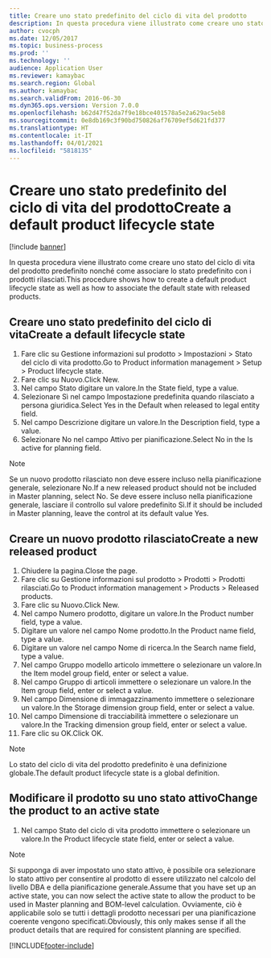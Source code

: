 ```yaml
---
title: Creare uno stato predefinito del ciclo di vita del prodotto
description: In questa procedura viene illustrato come creare uno stato del ciclo di vita del prodotto predefinito nonché come associare lo stato predefinito con i prodotti rilasciati.
author: cvocph
ms.date: 12/05/2017
ms.topic: business-process
ms.prod: ''
ms.technology: ''
audience: Application User
ms.reviewer: kamaybac
ms.search.region: Global
ms.author: kamaybac
ms.search.validFrom: 2016-06-30
ms.dyn365.ops.version: Version 7.0.0
ms.openlocfilehash: b62d47f52da7f9e18bce401578a5e2a629ac5eb8
ms.sourcegitcommit: 0e8db169c3f90bd750826af76709ef5d621fd377
ms.translationtype: HT
ms.contentlocale: it-IT
ms.lasthandoff: 04/01/2021
ms.locfileid: "5818135"
---
```

# <a name="create-a-default-product-lifecycle-state"></a><span data-ttu-id="49429-103">Creare uno stato predefinito del ciclo di vita del prodotto</span><span class="sxs-lookup"><span data-stu-id="49429-103">Create a default product lifecycle state</span></span>

[!include [banner](../../includes/banner.md)]

<span data-ttu-id="49429-104">In questa procedura viene illustrato come creare uno stato del ciclo di vita del prodotto predefinito nonché come associare lo stato predefinito con i prodotti rilasciati.</span><span class="sxs-lookup"><span data-stu-id="49429-104">This procedure shows how to create a default product lifecycle state as well as how to associate the default state with released products.</span></span>


## <a name="create-a-default-lifecycle-state"></a><span data-ttu-id="49429-105">Creare uno stato predefinito del ciclo di vita</span><span class="sxs-lookup"><span data-stu-id="49429-105">Create a default lifecycle state</span></span>
1. <span data-ttu-id="49429-106">Fare clic su Gestione informazioni sul prodotto > Impostazioni > Stato del ciclo di vita prodotto.</span><span class="sxs-lookup"><span data-stu-id="49429-106">Go to Product information management > Setup > Product lifecycle state.</span></span>
2. <span data-ttu-id="49429-107">Fare clic su Nuovo.</span><span class="sxs-lookup"><span data-stu-id="49429-107">Click New.</span></span>
3. <span data-ttu-id="49429-108">Nel campo Stato digitare un valore.</span><span class="sxs-lookup"><span data-stu-id="49429-108">In the State field, type a value.</span></span>
4. <span data-ttu-id="49429-109">Selezionare Sì nel campo Impostazione predefinita quando rilasciato a persona giuridica.</span><span class="sxs-lookup"><span data-stu-id="49429-109">Select Yes in the Default when released to legal entity field.</span></span>
5. <span data-ttu-id="49429-110">Nel campo Descrizione digitare un valore.</span><span class="sxs-lookup"><span data-stu-id="49429-110">In the Description field, type a value.</span></span>
6. <span data-ttu-id="49429-111">Selezionare No nel campo Attivo per pianificazione.</span><span class="sxs-lookup"><span data-stu-id="49429-111">Select No in the Is active for planning field.</span></span>

> [!NOTE]
> <span data-ttu-id="49429-112">Se un nuovo prodotto rilasciato non deve essere incluso nella pianificazione generale, selezionare No.</span><span class="sxs-lookup"><span data-stu-id="49429-112">If a new released product should not be included in Master planning, select No.</span></span> <span data-ttu-id="49429-113">Se deve essere incluso nella pianificazione generale, lasciare il controllo sul valore predefinito Sì.</span><span class="sxs-lookup"><span data-stu-id="49429-113">If it should be included in Master planning, leave the control at its default value Yes.</span></span>  

## <a name="create-a-new-released-product"></a><span data-ttu-id="49429-114">Creare un nuovo prodotto rilasciato</span><span class="sxs-lookup"><span data-stu-id="49429-114">Create a new released product</span></span>
1. <span data-ttu-id="49429-115">Chiudere la pagina.</span><span class="sxs-lookup"><span data-stu-id="49429-115">Close the page.</span></span>
2. <span data-ttu-id="49429-116">Fare clic su Gestione informazioni sul prodotto > Prodotti > Prodotti rilasciati.</span><span class="sxs-lookup"><span data-stu-id="49429-116">Go to Product information management > Products > Released products.</span></span>
3. <span data-ttu-id="49429-117">Fare clic su Nuovo.</span><span class="sxs-lookup"><span data-stu-id="49429-117">Click New.</span></span>
4. <span data-ttu-id="49429-118">Nel campo Numero prodotto, digitare un valore.</span><span class="sxs-lookup"><span data-stu-id="49429-118">In the Product number field, type a value.</span></span>
5. <span data-ttu-id="49429-119">Digitare un valore nel campo Nome prodotto.</span><span class="sxs-lookup"><span data-stu-id="49429-119">In the Product name field, type a value.</span></span>
6. <span data-ttu-id="49429-120">Digitare un valore nel campo Nome di ricerca.</span><span class="sxs-lookup"><span data-stu-id="49429-120">In the Search name field, type a value.</span></span>
7. <span data-ttu-id="49429-121">Nel campo Gruppo modello articolo immettere o selezionare un valore.</span><span class="sxs-lookup"><span data-stu-id="49429-121">In the Item model group field, enter or select a value.</span></span>
8. <span data-ttu-id="49429-122">Nel campo Gruppo di articoli immettere o selezionare un valore.</span><span class="sxs-lookup"><span data-stu-id="49429-122">In the Item group field, enter or select a value.</span></span>
9. <span data-ttu-id="49429-123">Nel campo Dimensione di immagazzinamento immettere o selezionare un valore.</span><span class="sxs-lookup"><span data-stu-id="49429-123">In the Storage dimension group field, enter or select a value.</span></span>
10. <span data-ttu-id="49429-124">Nel campo Dimensione di tracciabilità immettere o selezionare un valore.</span><span class="sxs-lookup"><span data-stu-id="49429-124">In the Tracking dimension group field, enter or select a value.</span></span>
11. <span data-ttu-id="49429-125">Fare clic su OK.</span><span class="sxs-lookup"><span data-stu-id="49429-125">Click OK.</span></span>

> [!NOTE]
> <span data-ttu-id="49429-126">Lo stato del ciclo di vita del prodotto predefinito è una definizione globale.</span><span class="sxs-lookup"><span data-stu-id="49429-126">The default product lifecycle state is a global definition.</span></span>  

## <a name="change-the-product-to-an-active-state"></a><span data-ttu-id="49429-127">Modificare il prodotto su uno stato attivo</span><span class="sxs-lookup"><span data-stu-id="49429-127">Change the product to an active state</span></span>
1. <span data-ttu-id="49429-128">Nel campo Stato del ciclo di vita prodotto immettere o selezionare un valore.</span><span class="sxs-lookup"><span data-stu-id="49429-128">In the Product lifecycle state field, enter or select a value.</span></span>

> [!NOTE]
> <span data-ttu-id="49429-129">Si supponga di aver impostato uno stato attivo, è possibile ora selezionare lo stato attivo per consentire al prodotto di essere utilizzato nel calcolo del livello DBA e della pianificazione generale.</span><span class="sxs-lookup"><span data-stu-id="49429-129">Assume that you have set up an active state, you can now select the active state to allow the product to be used in Master planning and BOM-level calculation.</span></span> <span data-ttu-id="49429-130">Ovviamente, ciò è applicabile solo se tutti i dettagli prodotto necessari per una pianificazione coerente vengono specificati.</span><span class="sxs-lookup"><span data-stu-id="49429-130">Obviously, this only makes sense if all the product details that are required for consistent planning are specified.</span></span>  



[!INCLUDE[footer-include](../../../includes/footer-banner.md)]